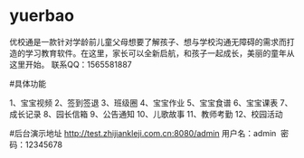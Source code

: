 # yuerbao
优校通是一款针对学龄前儿童父母想要了解孩子、想与学校沟通无障碍的需求而打造的学习教育软件。在这里，家长可以全新启航，和孩子一起成长，美丽的童年从这里开始。
联系QQ：1565581887

#具体功能

1、宝宝视频
2、签到签退
3、班级圈
4、宝宝作业
5、宝宝食谱
6、宝宝课表
7、成长记录
8、园长信箱
9、公告通知
10、儿歌故事
11、教师考勤
12、校园活动

#后台演示地址
http://test.zhijiankleji.com.cn:8080/admin
用户名：admin  密码：12345678

